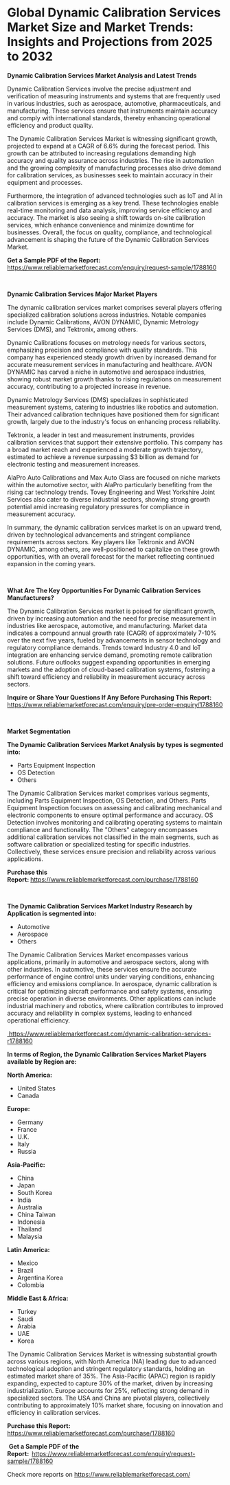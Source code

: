 <p><h1>Global Dynamic Calibration Services Market Size and Market Trends: Insights and Projections from 2025 to 2032</h1></p><p><strong>Dynamic Calibration Services Market Analysis and Latest Trends</strong></p>
<p><p>Dynamic Calibration Services involve the precise adjustment and verification of measuring instruments and systems that are frequently used in various industries, such as aerospace, automotive, pharmaceuticals, and manufacturing. These services ensure that instruments maintain accuracy and comply with international standards, thereby enhancing operational efficiency and product quality.</p><p>The Dynamic Calibration Services Market is witnessing significant growth, projected to expand at a CAGR of 6.6% during the forecast period. This growth can be attributed to increasing regulations demanding high accuracy and quality assurance across industries. The rise in automation and the growing complexity of manufacturing processes also drive demand for calibration services, as businesses seek to maintain accuracy in their equipment and processes.</p><p>Furthermore, the integration of advanced technologies such as IoT and AI in calibration services is emerging as a key trend. These technologies enable real-time monitoring and data analysis, improving service efficiency and accuracy. The market is also seeing a shift towards on-site calibration services, which enhance convenience and minimize downtime for businesses. Overall, the focus on quality, compliance, and technological advancement is shaping the future of the Dynamic Calibration Services Market.</p></p>
<p><strong>Get a Sample PDF of the Report:&nbsp;</strong> <a href="https://www.reliablemarketforecast.com/enquiry/request-sample/1788160?utm_campaign=2313&utm_medium=2&utm_source=Github&utm_content=ia&utm_term=10032025&utm_id=dynamic-calibration-services">https://www.reliablemarketforecast.com/enquiry/request-sample/1788160</a></p>
<p>&nbsp;</p>
<p><strong>Dynamic Calibration Services Major Market Players</strong></p>
<p><p>The dynamic calibration services market comprises several players offering specialized calibration solutions across industries. Notable companies include Dynamic Calibrations, AVON DYNAMIC, Dynamic Metrology Services (DMS), and Tektronix, among others.</p><p>Dynamic Calibrations focuses on metrology needs for various sectors, emphasizing precision and compliance with quality standards. This company has experienced steady growth driven by increased demand for accurate measurement services in manufacturing and healthcare. AVON DYNAMIC has carved a niche in automotive and aerospace industries, showing robust market growth thanks to rising regulations on measurement accuracy, contributing to a projected increase in revenue.</p><p>Dynamic Metrology Services (DMS) specializes in sophisticated measurement systems, catering to industries like robotics and automation. Their advanced calibration techniques have positioned them for significant growth, largely due to the industry's focus on enhancing process reliability. </p><p>Tektronix, a leader in test and measurement instruments, provides calibration services that support their extensive portfolio. This company has a broad market reach and experienced a moderate growth trajectory, estimated to achieve a revenue surpassing $3 billion as demand for electronic testing and measurement increases.</p><p>AlaPro Auto Calibrations and Max Auto Glass are focused on niche markets within the automotive sector, with AlaPro particularly benefiting from the rising car technology trends. Tovey Engineering and West Yorkshire Joint Services also cater to diverse industrial sectors, showing strong growth potential amid increasing regulatory pressures for compliance in measurement accuracy.</p><p>In summary, the dynamic calibration services market is on an upward trend, driven by technological advancements and stringent compliance requirements across sectors. Key players like Tektronix and AVON DYNAMIC, among others, are well-positioned to capitalize on these growth opportunities, with an overall forecast for the market reflecting continued expansion in the coming years.</p></p>
<p>&nbsp;</p>
<p><strong>What Are The Key Opportunities For Dynamic Calibration Services Manufacturers?</strong></p>
<p><p>The Dynamic Calibration Services market is poised for significant growth, driven by increasing automation and the need for precise measurement in industries like aerospace, automotive, and manufacturing. Market data indicates a compound annual growth rate (CAGR) of approximately 7-10% over the next five years, fueled by advancements in sensor technology and regulatory compliance demands. Trends toward Industry 4.0 and IoT integration are enhancing service demand, promoting remote calibration solutions. Future outlooks suggest expanding opportunities in emerging markets and the adoption of cloud-based calibration systems, fostering a shift toward efficiency and reliability in measurement accuracy across sectors.</p></p>
<p><strong>Inquire or Share Your Questions If Any Before Purchasing This Report:</strong> <a href="https://www.reliablemarketforecast.com/enquiry/pre-order-enquiry/1788160?utm_campaign=2313&utm_medium=2&utm_source=Github&utm_content=ia&utm_term=10032025&utm_id=dynamic-calibration-services">https://www.reliablemarketforecast.com/enquiry/pre-order-enquiry/1788160</a></p>
<p>&nbsp;</p>
<p><strong>Market Segmentation</strong></p>
<p><strong>The Dynamic Calibration Services Market Analysis by types is segmented into:</strong></p>
<p><ul><li>Parts Equipment Inspection</li><li>OS Detection</li><li>Others</li></ul></p>
<p><p>The Dynamic Calibration Services market comprises various segments, including Parts Equipment Inspection, OS Detection, and Others. Parts Equipment Inspection focuses on assessing and calibrating mechanical and electronic components to ensure optimal performance and accuracy. OS Detection involves monitoring and calibrating operating systems to maintain compliance and functionality. The "Others" category encompasses additional calibration services not classified in the main segments, such as software calibration or specialized testing for specific industries. Collectively, these services ensure precision and reliability across various applications.</p></p>
<p><strong>Purchase this Report:&nbsp;</strong><a href="https://www.reliablemarketforecast.com/purchase/1788160?utm_campaign=2313&utm_medium=2&utm_source=Github&utm_content=ia&utm_term=10032025&utm_id=dynamic-calibration-services">https://www.reliablemarketforecast.com/purchase/1788160</a></p>
<p>&nbsp;</p>
<p><strong>The Dynamic Calibration Services Market Industry Research by Application is segmented into:</strong></p>
<p><ul><li>Automotive</li><li>Aerospace</li><li>Others</li></ul></p>
<p><p>The Dynamic Calibration Services Market encompasses various applications, primarily in automotive and aerospace sectors, along with other industries. In automotive, these services ensure the accurate performance of engine control units under varying conditions, enhancing efficiency and emissions compliance. In aerospace, dynamic calibration is critical for optimizing aircraft performance and safety systems, ensuring precise operation in diverse environments. Other applications can include industrial machinery and robotics, where calibration contributes to improved accuracy and reliability in complex systems, leading to enhanced operational efficiency.</p></p>
<p><a href="https://www.reliablemarketforecast.com/dynamic-calibration-services-r1788160?utm_campaign=2313&utm_medium=2&utm_source=Github&utm_content=ia&utm_term=10032025&utm_id=dynamic-calibration-services">&nbsp;https://www.reliablemarketforecast.com/dynamic-calibration-services-r1788160</a></p>
<p><strong>In terms of Region, the Dynamic Calibration Services Market Players available by Region are:</strong></p>
<p>
    <p> <strong> North America: </strong>
        <ul>
            <li>United States</li>
            <li>Canada</li>
        </ul>
        </p> 
    <p> <strong> Europe: </strong>
        <ul>
            <li>Germany</li>
            <li>France</li>
            <li>U.K.</li>
            <li>Italy</li>
            <li>Russia</li>
        </ul>
        </p> 
    <p> <strong> Asia-Pacific: </strong>
        <ul>
            <li>China</li>
            <li>Japan</li>
            <li>South Korea</li>
            <li>India</li>
            <li>Australia</li>
            <li>China Taiwan</li>
            <li>Indonesia</li>
            <li>Thailand</li>
            <li>Malaysia</li>
        </ul>
        </p> 
    <p> <strong> Latin America: </strong>
        <ul>
            <li>Mexico</li>
            <li>Brazil</li>
            <li>Argentina Korea</li>
            <li>Colombia</li>
        </ul>
        </p> 
    <p> <strong> Middle East & Africa: </strong>
        <ul>
            <li>Turkey</li>
            <li>Saudi</li>
            <li>Arabia</li>
            <li>UAE</li>
            <li>Korea</li>
        </ul>
    </p>
    </p>
<p><p>The Dynamic Calibration Services Market is witnessing substantial growth across various regions, with North America (NA) leading due to advanced technological adoption and stringent regulatory standards, holding an estimated market share of 35%. The Asia-Pacific (APAC) region is rapidly expanding, expected to capture 30% of the market, driven by increasing industrialization. Europe accounts for 25%, reflecting strong demand in specialized sectors. The USA and China are pivotal players, collectively contributing to approximately 10% market share, focusing on innovation and efficiency in calibration services.</p></p>
<p><strong>Purchase this Report: </strong><a href="https://www.reliablemarketforecast.com/purchase/1788160?utm_campaign=2313&utm_medium=2&utm_source=Github&utm_content=ia&utm_term=10032025&utm_id=dynamic-calibration-services">https://www.reliablemarketforecast.com/purchase/1788160</a></p>
<p>&nbsp;<strong>Get a Sample PDF of the Report:&nbsp;&nbsp;</strong><a href="https://www.reliablemarketforecast.com/enquiry/request-sample/1788160?utm_campaign=2313&utm_medium=2&utm_source=Github&utm_content=ia&utm_term=10032025&utm_id=dynamic-calibration-services">https://www.reliablemarketforecast.com/enquiry/request-sample/1788160</a></p>
<p><strong></strong></p>
<p>Check more reports on <a href="https://www.reliablemarketforecast.com/?utm_campaign=2313&utm_medium=2&utm_source=Github&utm_content=ia&utm_term=10032025&utm_id=dynamic-calibration-services">https://www.reliablemarketforecast.com/</a></p>